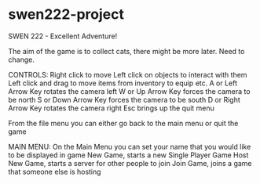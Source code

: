 swen222-project
===============

SWEN 222 - Excellent Adventure!

The aim of the game is to collect cats, there might be more later. Need to change.

CONTROLS:
Right click to move
Left click on objects to interact with them
Left click and drag to move items from inventory to equip etc.
A or Left Arrow Key rotates the camera left
W or Up Arrow Key forces the camera to be north
S or Down Arrow Key forces the camera to be south
D or Right Arrow Key rotates the camera right
Esc brings up the quit menu

From the file menu you can either go back to the main menu or quit the game

MAIN MENU:
On the Main Menu you can set your name that you would like to be displayed in game
New Game, starts a new Single Player Game
Host New Game, starts a server for other people to join
Join Game, joins a game that someone else is hosting
